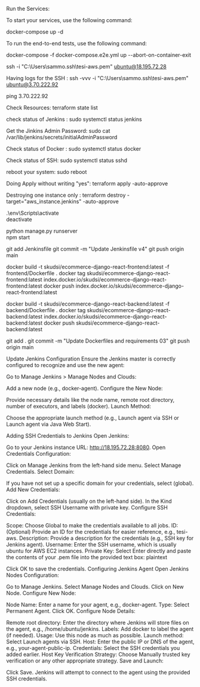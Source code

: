 Run the Services:

To start your services, use the following command:

docker-compose up -d

To run the end-to-end tests, use the following command:

docker-compose -f docker-compose.e2e.yml up --abort-on-container-exit


ssh -i "C:\Users\sammo\.ssh\tesi-aws.pem" ubuntu@18.195.72.28

Having logs for the SSH :
ssh -vvv -i "C:\Users\sammo\.ssh\tesi-aws.pem" ubuntu@3.70.222.92

ping 3.70.222.92

Check Resources:
terraform state list

check status of Jenkins :
sudo systemctl status jenkins

Get the Jinkins Admin Password:
sudo cat /var/lib/jenkins/secrets/initialAdminPassword

Check status of Docker :
sudo systemctl status docker


Check status of SSH:
sudo systemctl status sshd

 reboot your system:
sudo reboot

Doing Apply without writing "yes":
terraform apply -auto-approve

Destroying one instance only :
terraform destroy -target="aws_instance.jenkins" -auto-approve


.\env\Scripts\activate  
deactivate

python manage.py runserver   
npm start


git add Jenkinsfile
git commit -m "Update Jenkinsfile v4"
git push origin main


docker build -t skudsi/ecommerce-django-react-frontend:latest -f frontend/Dockerfile .
docker tag skudsi/ecommerce-django-react-frontend:latest index.docker.io/skudsi/ecommerce-django-react-frontend:latest
docker push index.docker.io/skudsi/ecommerce-django-react-frontend:latest

docker build -t skudsi/ecommerce-django-react-backend:latest -f backend/Dockerfile .
docker tag skudsi/ecommerce-django-react-backend:latest index.docker.io/skudsi/ecommerce-django-react-backend:latest
docker push skudsi/ecommerce-django-react-backend:latest


git add .
git commit -m "Update Dockerfiles and requirements 03"
git push origin main



Update Jenkins Configuration
Ensure the Jenkins master is correctly configured to recognize and use the new agent:

Go to Manage Jenkins > Manage Nodes and Clouds:

Add a new node (e.g., docker-agent).
Configure the New Node:

Provide necessary details like the node name, remote root directory, number of executors, and labels (docker).
Launch Method:

Choose the appropriate launch method (e.g., Launch agent via SSH or Launch agent via Java Web Start).


Adding SSH Credentials to Jenkins
Open Jenkins:

Go to your Jenkins instance URL: http://18.195.72.28:8080.
Open Credentials Configuration:

Click on Manage Jenkins from the left-hand side menu.
Select Manage Credentials.
Select Domain:

If you have not set up a specific domain for your credentials, select (global).
Add New Credentials:

Click on Add Credentials (usually on the left-hand side).
In the Kind dropdown, select SSH Username with private key.
Configure SSH Credentials:

Scope: Choose Global to make the credentials available to all jobs.
ID: (Optional) Provide an ID for the credentials for easier reference, e.g., tesi-aws.
Description: Provide a description for the credentials (e.g., SSH key for Jenkins agent).
Username: Enter the SSH username, which is usually ubuntu for AWS EC2 instances.
Private Key: Select Enter directly and paste the contents of your .pem file into the provided text box:
plaintext


Click OK to save the credentials.
Configuring Jenkins Agent
Open Jenkins Nodes Configuration:

Go to Manage Jenkins.
Select Manage Nodes and Clouds.
Click on New Node.
Configure New Node:

Node Name: Enter a name for your agent, e.g., docker-agent.
Type: Select Permanent Agent.
Click OK.
Configure Node Details:

Remote root directory: Enter the directory where Jenkins will store files on the agent, e.g., /home/ubuntu/jenkins.
Labels: Add docker to label the agent (if needed).
Usage: Use this node as much as possible.
Launch method: Select Launch agents via SSH.
Host: Enter the public IP or DNS of the agent, e.g., your-agent-public-ip.
Credentials: Select the SSH credentials you added earlier.
Host Key Verification Strategy: Choose Manually trusted key verification or any other appropriate strategy.
Save and Launch:

Click Save.
Jenkins will attempt to connect to the agent using the provided SSH credentials.